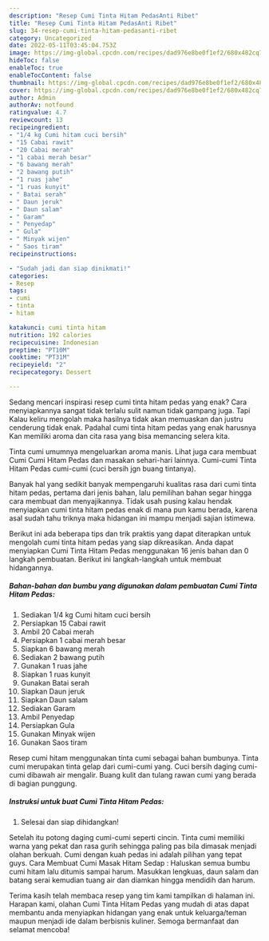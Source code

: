 ```yaml
---
description: "Resep Cumi Tinta Hitam PedasAnti Ribet"
title: "Resep Cumi Tinta Hitam PedasAnti Ribet"
slug: 34-resep-cumi-tinta-hitam-pedasanti-ribet
category: Uncategorized
date: 2022-05-11T03:45:04.753Z
image: https://img-global.cpcdn.com/recipes/dad976e8be0f1ef2/680x482cq70/cumi-tinta-hitam-pedas-foto-resep-utama.jpg
hideToc: false
enableToc: true
enableTocContent: false
thumbnail: https://img-global.cpcdn.com/recipes/dad976e8be0f1ef2/680x482cq70/cumi-tinta-hitam-pedas-foto-resep-utama.jpg
cover: https://img-global.cpcdn.com/recipes/dad976e8be0f1ef2/680x482cq70/cumi-tinta-hitam-pedas-foto-resep-utama.jpg
author: Admin
authorAv: notfound
ratingvalue: 4.7
reviewcount: 13
recipeingredient:
- "1/4 kg Cumi hitam cuci bersih"
- "15 Cabai rawit"
- "20 Cabai merah"
- "1 cabai merah besar"
- "6 bawang merah"
- "2 bawang putih"
- "1 ruas jahe"
- "1 ruas kunyit"
- " Batai serah"
- " Daun jeruk"
- " Daun salam"
- " Garam"
- " Penyedap"
- " Gula"
- " Minyak wijen"
- " Saos tiram"
recipeinstructions:

- "Sudah jadi dan siap dinikmati!"
categories:
- Resep
tags:
- cumi
- tinta
- hitam

katakunci: cumi tinta hitam 
nutrition: 192 calories
recipecuisine: Indonesian
preptime: "PT10M"
cooktime: "PT31M"
recipeyield: "2"
recipecategory: Dessert

---
```



Sedang mencari inspirasi resep cumi tinta hitam pedas yang enak? Cara menyiapkannya sangat tidak terlalu sulit namun tidak gampang juga. Tapi Kalau keliru mengolah maka hasilnya tidak akan memuaskan dan justru cenderung tidak enak. Padahal cumi tinta hitam pedas yang enak harusnya Kan memiliki aroma dan cita rasa yang bisa memancing selera kita.


Tinta cumi umumnya mengeluarkan aroma manis. Lihat juga cara membuat Cumi Cumi Hitam Pedas dan masakan sehari-hari lainnya. Cumi-cumi Tinta Hitam Pedas cumi-cumi (cuci bersih jgn buang tintanya).

Banyak hal yang sedikit banyak mempengaruhi kualitas rasa dari cumi tinta hitam pedas, pertama dari jenis bahan, lalu pemilihan bahan segar hingga cara membuat dan menyajikannya. Tidak usah pusing kalau hendak menyiapkan cumi tinta hitam pedas enak di mana pun kamu berada, karena asal sudah tahu triknya maka hidangan ini mampu menjadi sajian istimewa.


Berikut ini ada beberapa tips dan trik praktis yang dapat diterapkan untuk mengolah cumi tinta hitam pedas yang siap dikreasikan. Anda dapat menyiapkan Cumi Tinta Hitam Pedas menggunakan 16 jenis bahan dan 0 langkah pembuatan. Berikut ini langkah-langkah untuk membuat hidangannya.

<!--inarticleads1-->

##### Bahan-bahan dan bumbu yang digunakan dalam pembuatan Cumi Tinta Hitam Pedas:

1. Sediakan 1/4 kg Cumi hitam cuci bersih
1. Persiapkan 15 Cabai rawit
1. Ambil 20 Cabai merah
1. Persiapkan 1 cabai merah besar
1. Siapkan 6 bawang merah
1. Sediakan 2 bawang putih
1. Gunakan 1 ruas jahe
1. Siapkan 1 ruas kunyit
1. Gunakan  Batai serah
1. Siapkan  Daun jeruk
1. Siapkan  Daun salam
1. Sediakan  Garam
1. Ambil  Penyedap
1. Persiapkan  Gula
1. Gunakan  Minyak wijen
1. Gunakan  Saos tiram


Resep cumi hitam menggunakan tinta cumi sebagai bahan bumbunya. Tinta cumi merupakan tinta gelap dari cumi-cumi yang. Cuci bersih daging cumi-cumi dibawah air mengalir. Buang kulit dan tulang rawan cumi yang berada di bagian punggung. 

<!--inarticleads2-->

##### Instruksi untuk buat Cumi Tinta Hitam Pedas:


1. Selesai dan siap dihidangkan!

Setelah itu potong daging cumi-cumi seperti cincin. Tinta cumi memiliki warna yang pekat dan rasa gurih sehingga paling pas bila dimasak menjadi olahan berkuah. Cumi dengan kuah pedas ini adalah pilihan yang tepat guys. Cara Membuat Cumi Masak Hitam Sedap : Haluskan semua bumbu cumi hitam lalu ditumis sampai harum. Masukkan lengkuas, daun salam dan batang serai kemudian tuang air dan diamkan hingga mendidih dan harum. 

Terima kasih telah membaca resep yang tim kami tampilkan di halaman ini. Harapan kami, olahan Cumi Tinta Hitam Pedas yang mudah di atas dapat membantu anda menyiapkan hidangan yang enak untuk keluarga/teman maupun menjadi ide dalam berbisnis kuliner. Semoga bermanfaat dan selamat mencoba!
